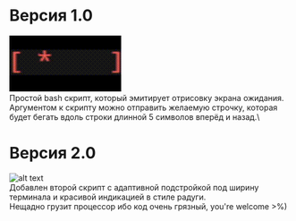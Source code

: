 # Версия 1.0
![alt text](https://github.com/someengineername/sample_loading_splash_bash/blob/main/preview.gif)\
Простой bash скрипт, который эмитирует отрисовку экрана ожидания.\
Аргyментом к скрипту можно отправить желаемую строчку, которая будет бегать вдоль строки длинной 5 символов вперёд и назад.\

# Версия 2.0
![alt text](https://github.com/tshamsrakhmanov/sample_loading_splash_bash/blob/main/preview2.gif)\
Добавлен второй скрипт с адаптивной подстройкой под ширину терминала и красивой индикацией в стиле радуги.\
Нещадно грузит процессор ибо код очень грязный, you're welcome >%)

